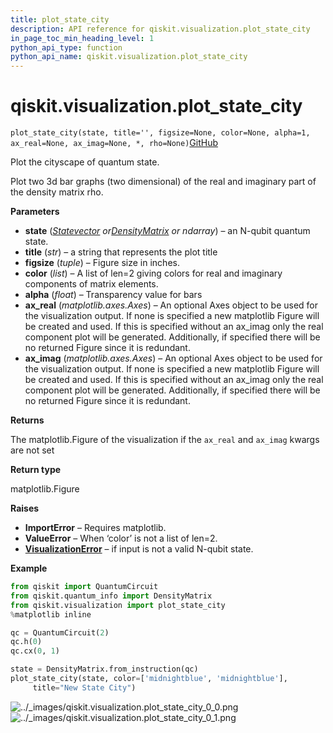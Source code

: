 ```yaml
---
title: plot_state_city
description: API reference for qiskit.visualization.plot_state_city
in_page_toc_min_heading_level: 1
python_api_type: function
python_api_name: qiskit.visualization.plot_state_city
---
```


# qiskit.visualization.plot\_state\_city

<span id="qiskit.visualization.plot_state_city" />

`plot_state_city(state, title='', figsize=None, color=None, alpha=1, ax_real=None, ax_imag=None, *, rho=None)`[GitHub](https://github.com/qiskit/qiskit/tree/stable/0.17/qiskit/visualization/state_visualization.py "view source code")

Plot the cityscape of quantum state.

Plot two 3d bar graphs (two dimensional) of the real and imaginary part of the density matrix rho.

**Parameters**

*   **state** ([*Statevector*](qiskit.quantum_info.Statevector "qiskit.quantum_info.Statevector")  *or*[*DensityMatrix*](qiskit.quantum_info.DensityMatrix "qiskit.quantum_info.DensityMatrix") *or ndarray*) – an N-qubit quantum state.
*   **title** (*str*) – a string that represents the plot title
*   **figsize** (*tuple*) – Figure size in inches.
*   **color** (*list*) – A list of len=2 giving colors for real and imaginary components of matrix elements.
*   **alpha** (*float*) – Transparency value for bars
*   **ax\_real** (*matplotlib.axes.Axes*) – An optional Axes object to be used for the visualization output. If none is specified a new matplotlib Figure will be created and used. If this is specified without an ax\_imag only the real component plot will be generated. Additionally, if specified there will be no returned Figure since it is redundant.
*   **ax\_imag** (*matplotlib.axes.Axes*) – An optional Axes object to be used for the visualization output. If none is specified a new matplotlib Figure will be created and used. If this is specified without an ax\_imag only the real component plot will be generated. Additionally, if specified there will be no returned Figure since it is redundant.

**Returns**

The matplotlib.Figure of the visualization if the `ax_real` and `ax_imag` kwargs are not set

**Return type**

matplotlib.Figure

**Raises**

*   **ImportError** – Requires matplotlib.
*   **ValueError** – When ‘color’ is not a list of len=2.
*   [**VisualizationError**](qiskit.visualization.VisualizationError "qiskit.visualization.VisualizationError") – if input is not a valid N-qubit state.

**Example**

```python
from qiskit import QuantumCircuit
from qiskit.quantum_info import DensityMatrix
from qiskit.visualization import plot_state_city
%matplotlib inline

qc = QuantumCircuit(2)
qc.h(0)
qc.cx(0, 1)

state = DensityMatrix.from_instruction(qc)
plot_state_city(state, color=['midnightblue', 'midnightblue'],
     title="New State City")
```

![../\_images/qiskit.visualization.plot\_state\_city\_0\_0.png](/images/api/qiskit/0.25/qiskit.visualization.plot_state_city_0_0.png) ![../\_images/qiskit.visualization.plot\_state\_city\_0\_1.png](/images/api/qiskit/0.25/qiskit.visualization.plot_state_city_0_1.png)


